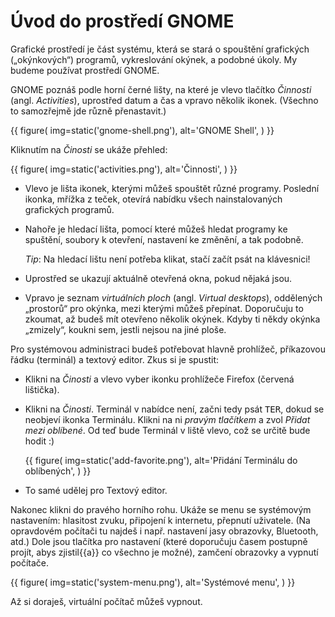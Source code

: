 # Úvod do prostředí GNOME

Grafické prostředí je část systému, která se stará o spouštění grafických
(„okýnkových“) programů, vykreslování okýnek, a podobné úkoly.
My budeme používat prostředí GNOME.

GNOME poznáš podle horní černé lišty, na které je vlevo tlačítko
*Činnosti* (angl. *Activities*), uprostřed datum a čas a vpravo několik ikonek.
(Všechno to samozřejmě jde různě přenastavit.)

{{ figure(
    img=static('gnome-shell.png'),
    alt='GNOME Shell',
) }}

Kliknutím na *Činosti* se ukáže přehled:

{{ figure(
    img=static('activities.png'),
    alt='Činnosti',
) }}

* Vlevo je lišta ikonek, kterými můžeš spouštět různé programy.
  Poslední ikonka, mřížka z teček, otevírá nabídku všech nainstalovaných
  grafických programů.

* Nahoře je hledací lišta, pomocí které můžeš hledat programy ke spuštění,
  soubory k otevření, nastavení ke změnění, a tak podobně.

  *Tip*: Na hledací lištu není potřeba klikat, stačí začít psát na klávesnici!

* Uprostřed se ukazují aktuálně otevřená okna, pokud nějaká jsou.

* Vpravo je seznam *virtuálních ploch* (angl. *Virtual desktops*), oddělených
  „prostorů“ pro okýnka, mezi kterými můžeš přepínat.
  Doporučuju to zkoumat, až budeš mít otevřeno několik okýnek.
  Kdyby ti někdy okýnka „zmizely“, koukni sem, jestli nejsou na jiné ploše.

Pro systémovou administraci budeš potřebovat hlavně prohlížeč,
příkazovou řádku (terminál) a textový editor.
Zkus si je spustit:

* Klikni na *Činosti* a vlevo vyber ikonku prohlížeče Firefox
  (červená lištička).

* Klikni na *Činosti*. Terminál v nabídce není, začni tedy psát
  <kbd>T</kbd><kbd>E</kbd><kbd>R</kbd>, dokud se neobjeví ikonka
  Terminálu.
  Klikni na ni *pravým tlačítkem* a zvol *Přidat mezi oblíbené*.
  Od teď bude Terminál v liště vlevo, což se určitě bude hodit :)

  {{ figure(
    img=static('add-favorite.png'),
    alt='Přidání Terminálu do oblíbených',
  ) }}

* To samé udělej pro Textový editor.

Nakonec klikni do pravého horního rohu.
Ukáže se menu se systémovým nastavením: hlasitost zvuku, připojení k internetu,
přepnutí uživatele.
(Na opravdovém počítači tu najdeš i např. nastavení jasy obrazovky, Bluetooth,
atd.)
Dole jsou tlačítka pro nastavení (které doporučuju časem postupně projít, abys 
zjistil{{a}} co všechno je možné), zamčení obrazovky a vypnutí počítače.

{{ figure(
    img=static('system-menu.png'),
    alt='Systémové menu',
) }}

Až si doraješ, virtuální počítač můžeš vypnout.
